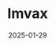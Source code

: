 ---  
layout: startup_page  
title: "Imvax"  
id: "imvax.com"  
permalink: "/imvaximvax.com01292025/"  
website: "https://www.imvax.com/"  
funding_round: ""  
funding_amount: "$29M"  
investors: "existing investors"  
about: "Imvax, Inc. is a clinical-stage biotechnology company developing personalized, whole tumor-derived immunotherapies for solid tumors. Their most advanced program, IGV-001, is in a Phase 2b clinical trial for newly diagnosed glioblastoma. The company utilizes its proprietary Goldspire® immuno-oncology platform to induce a broad and durable immune response against tumors."  
markets: "Biotechnology, Immunotherapy, Pharmaceutical, Therapeutics, Oncology"  
hq: "Philadelphia, Pennsylvania, United States"  
founded_year: "2015"  
linkedin: "https://www.linkedin.com/company/imvax-inc"  
twitter: "https://twitter.com/imvax_inc"  
instagram: ""  
facebook: ""  
crunchbase: "https://www.crunchbase.com/organization/imvax"  
pitchbook: "https://pitchbook.com/profiles/company/267714-64"  

date_display: "29-Jan-2025"  
date: "2025-01-29"

# SEO Optimization  
meta_title: "Imvax -  Funding ($29M)"  
meta_description: "Imvax, Imvax, Inc. is a clinical-stage biotechnology company developing personalized, whole tumor-derived immunotherapies for solid tumors. Their most advanc..."  
meta_keywords: "Imvax, Biotechnology, Immunotherapy, Pharmaceutical, Therapeutics, Oncology,  funding"  
canonical_url: "https://startup.projectstartups.com/imvaximvax.com01292025/"  
---